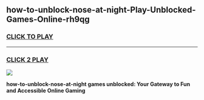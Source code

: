 
## how-to-unblock-nose-at-night-Play-Unblocked-Games-Online-rh9qg
<h3>
<a href="https://premium76.site?title=how-to-unblock-nose-at-night&ref=25A">CLICK TO PLAY</a></h3>
<hr>

<h3>
<a href="https://premium76.site?title=how-to-unblock-nose-at-night&ref=25A">CLICK 2 PLAY</a>
  
</h3>

<a href="https://premium76.site?title=how-to-unblock-nose-at-night&ref=25A"><img src="https://clearcache.store/games.png"></a>


**how-to-unblock-nose-at-night games unblocked: Your Gateway to Fun and Accessible Online Gaming**
